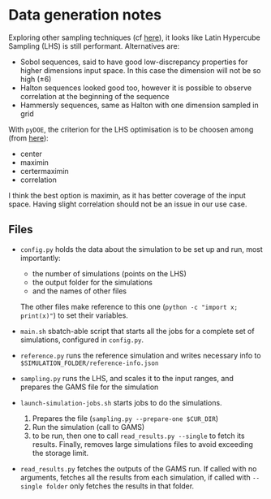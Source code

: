 # Data generation notes

Exploring other sampling techniques (cf [here](https://scikit-optimize.github.io/stable/auto_examples/sampler/initial-sampling-method.html)), it looks like Latin Hypercube Sampling (LHS) is still performant. Alternatives are:

- Sobol sequences, said to have good low-discrepancy properties for higher dimensions input space. In this case the dimension will not be so high (±6)
- Halton sequences looked good too, however it is possible to observe correlation at the beginning of the sequence
- Hammersly sequences, same as Halton with one dimension sampled in grid

With `pyDOE`, the criterion for the LHS optimisation is to be choosen among (from [here](https://pythonhosted.org/pyDOE/randomized.html#latin-hypercube-lhs)):

- center
- maximin
- certermaximin
- correlation

I think the best option is maximin, as it has better coverage of the input space. Having slight correlation should not be an issue in our use case. 

## Files

- `config.py` holds the data about the simulation to be set up and run, most importantly:
    - the number of simulations (points on the LHS)
    - the output folder for the simulations
    - and the names of other files

    The other files make reference to this one (`python -c "import x; print(x)"`) to set their variables.
- `main.sh` sbatch-able script that starts all the jobs for a complete set of simulations, configured in `config.py`.
- `reference.py` runs the reference simulation and writes necessary info to `$SIMULATION_FOLDER/reference-info.json`
- `sampling.py` runs the LHS, and scales it to the input ranges, and prepares the GAMS file for the simulation
- `launch-simulation-jobs.sh` starts jobs to do the simulations. 
    1. Prepares the file (`sampling.py --prepare-one $CUR_DIR`)
    1. Run the simulation (call to GAMS)
    1. to be run, then one to call `read_results.py --single` to fetch its results. Finally, removes large simulations files to avoid exceeding the storage limit.
- `read_results.py` fetches the outputs of the GAMS run. If called with no arguments, fetches all the results from each simulation, if called with `--single folder` only fetches the results in that folder.
